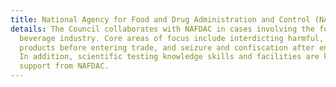 ```yaml
---
title: National Agency for Food and Drug Administration and Control (NAFDAC)
details: The Council collaborates with NAFDAC in cases involving the food drugs and
  beverage industry. Core areas of focus include interdicting harmful, fake, substandard
  products before entering trade, and seizure and confiscation after entering trade.
  In addition, scientific testing knowledge skills and facilities are key areas of
  support from NAFDAC.
---
```


